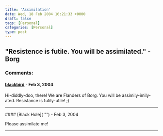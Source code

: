 ```yaml
---
title: 'Assimilation'
date: Wed, 18 Feb 2004 16:21:33 +0000
draft: false
tags: [Personal]
categories: [Personal]
type: post
---
```


"Resistence is futile. You will be assimilated." - Borg
---
### Comments:
#### [blackbird](http://www.jroller.com/page/blackbird "") - <time datetime="2004-02-18 16:39:56">Feb 3, 2004</time>

Hi-diddly-doo, there! We are Flanders of Borg. You will be assimily-imily-ated. Resistance is futily-utile! ;)
<hr />
#### [Black Hole]( "") - <time datetime="2004-02-18 19:20:35">Feb 3, 2004</time>

Please assimilate me!
<hr />
